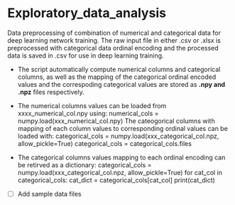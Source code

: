 # Exploratory_data_analysis 

Data preprocessing of combination of numerical and categorical data for deep learning network training.
The raw input file in either .csv or .xlsx is preprocessed with categorical data ordinal encoding and the processed
data is saved in .csv for use in deep learning training.

* The script automatically compute numerical columns and categorical columns, as well as the mapping of the categorical ordinal
encoded values and the correspoding categorical values are stored as **.npy and .npz** files respectively.

* The numerical columns values can be loaded from xxxx_numerical_col.npy using:
numerical_cols = numpy.load(xxx_numerical_col.npy)
The cateogorical columns with mapping of each column values to corresponding ordinal values can be loaded with:
categorical_cols = numpy.load(xxx_categorical_col.npz, allow_pickle=True)
categorical_cols = categorical_cols.files

* The categorical columns values mapping to each ordinal encoding can be retirved as a dictionary:
categorical_cols = numpy.load(xxx_categorical_col.npz, allow_pickle=True)
for cat_col in categorical_cols:
cat_dict = categorical_cols[cat_col]
print(cat_dict)

[^1]: TO DO

- [ ] Add sample data files
